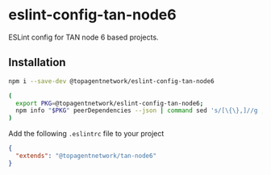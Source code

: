 # eslint-config-tan-node6

ESLint config for TAN node 6 based projects.

## Installation

```sh
npm i --save-dev @topagentnetwork/eslint-config-tan-node6

(
  export PKG=@topagentnetwork/eslint-config-tan-node6;
  npm info "$PKG" peerDependencies --json | command sed 's/[\{\},]//g ; s/: /@/g' | xargs npm install --save-dev "$PKG"
)
```

Add the following `.eslintrc` file to your project

```json
{
  "extends": "@topagentnetwork/tan-node6"
}
```


